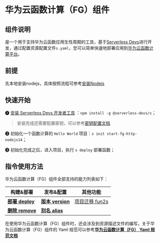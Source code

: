 # 华为云函数计算（FG）组件
## 组件说明
是一个用于支持华为云函数应用生性周期的工具，基于[Serverless Devs](https://www.serverless-devs.com/)进行开发，通过配置资源配置文件`s.yaml`，您可以简单快速地部署应用到[华为云函数计算平台](https://www.huaweicloud.com/product/functiongraph.html)。

## 前提
先本地安装nodejs，具体按照流程可参考[安装Nodejs](https://zhuanlan.zhihu.com/p/442215189)

## 快速开始
❶ [安装 Serverless Devs 开发者工具](https://github.com/Serverless-Devs/Serverless-Devs/blob/master/docs/zh/install.md) ：`npm install -g @serverless-devs/s`； 
> 安装完成还需要配置密钥，可以参考[密钥配置文档](./docs/zh/config.md)   

❷ 初始化一个函数计算的 `Hello World` 项目：`s init start-fg-http-nodejs14`；

❸ 初始化完成之后，进入项目，执行 `s deploy` 部署函数；

## 指令使用方法

华为云函数计算（FG）组件全部支持的能力列表如下：

| 构建&部署 | 发布&配置  |  其他功能 |
| --- | --- | --- |
| [**部署 deploy**](docs/zh/command/deploy.md)   |  [**版本 version**](docs/zh/command/version.md)      | [项目迁移 fun2s](docs/zh/command/fun2s.md) | 
| [**删除 remove**](docs/zh/command/remove.md)   |  [**别名 alias**](docs/zh/command/alias.md)     |  | 

在使用华为云函数计算（FG）组件时，还会涉及到资源描述文件的编写，关于华为云函数计算（FG）组件的 Yaml 规范可以参考[**华为云函数计算（FG） Yaml 规范文档**](docs/zh/yaml/readme.md)
